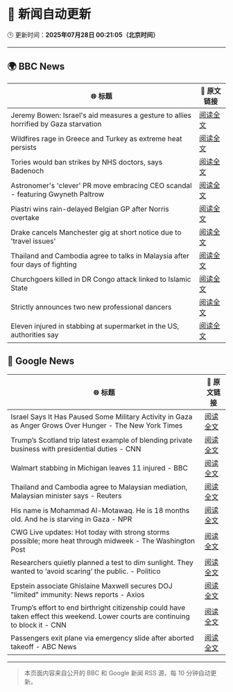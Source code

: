 # 🧠 新闻自动更新

🕒 更新时间：**2025年07月28日 00:21:05（北京时间）**

---

## 🌍 BBC News

| 🌐 标题 | 🔗 原文链接 |
|--------|-------------|
| Jeremy Bowen: Israel's aid measures a gesture to allies horrified by Gaza starvation | [阅读全文](https://www.bbc.com/news/articles/cz60x5v75p1o) |
| Wildfires rage in Greece and Turkey as extreme heat persists | [阅读全文](https://www.bbc.com/news/articles/cvgv313e381o) |
| Tories would ban strikes by NHS doctors, says Badenoch | [阅读全文](https://www.bbc.com/news/articles/c1kz3d9d9vzo) |
| Astronomer's 'clever' PR move embracing CEO scandal - featuring Gwyneth Paltrow | [阅读全文](https://www.bbc.com/news/articles/crlzrjp2e2lo) |
| Piastri wins rain-delayed Belgian GP after Norris overtake | [阅读全文](https://www.bbc.com/sport/formula1/articles/cn4794pxdjyo) |
| Drake cancels Manchester gig at short notice due to 'travel issues' | [阅读全文](https://www.bbc.com/news/articles/cwy034w8eeko) |
| Thailand and Cambodia agree to talks in Malaysia after four days of fighting | [阅读全文](https://www.bbc.com/news/articles/cy854585r32o) |
| Churchgoers killed in DR Congo attack linked to Islamic State | [阅读全文](https://www.bbc.com/news/articles/c3ezjg34lw4o) |
| Strictly announces two new professional dancers | [阅读全文](https://www.bbc.com/news/articles/cgerdl3xn8zo) |
| Eleven injured in stabbing at supermarket in the US, authorities say | [阅读全文](https://www.bbc.com/news/articles/c0e98rx7weeo) |

## 📰 Google News

| 🌐 标题 | 🔗 原文链接 |
|--------|-------------|
| Israel Says It Has Paused Some Military Activity in Gaza as Anger Grows Over Hunger - The New York Times | [阅读全文](https://news.google.com/rss/articles/CBMihgFBVV95cUxOZ1E1bnZSOS0tTDVrZmtxYXZraUJYRDFldFRxWnFieDNCZzRyR1RXUzFSOGJuekJvLVBHWG1YSHJBSjdiTUxMRGsydk9NUERJVVMxT3JUX1h1LW5YNk05MzZkUFZmZEVGc2lHT2llSGNGYUJyR2V2bDVjM1Q4a1hCOGVmU3FJUQ?oc=5) |
| Trump’s Scotland trip latest example of blending private business with presidential duties - CNN | [阅读全文](https://news.google.com/rss/articles/CBMiekFVX3lxTE1yRVdsUjU3aENEa3NfQnlPdnZoX3R5ZEVGOUdNSEc5UWg4NGMwQVJZdVB1UDhiZjdCX0tfVnhUckZFLU5uLVZJdjBQNVdQWUFxektsTDNLZ01lZUpYRDM1X2JnaG1VMktFcXNpMEhIelZ2TUJFR21oRXpB0gF_QVVfeXFMTnpIU3JqTzFVbWdmU2k5aWVLR1IxaWw0Z1kwdUoyR2FFNTdJX1czN205d1llWVhwcGM1UjNiVjNRRnZFMklHcGtBLXlCTUFVdWNJNjdqdEJ1Ti1lR1BUamFsOVVNMVpBaDY5dDkyWHRLNzJBZG5qdEFWYWhQXzl3SQ?oc=5) |
| Walmart stabbing in Michigan leaves 11 injured - BBC | [阅读全文](https://news.google.com/rss/articles/CBMiWkFVX3lxTE10M2MxSnVpSllNTTl5OTNlRHoyRTZPVzlMRS1jNlV6MDFzNThlczVsdWl4d0g2X0FheDUxMXN4OWxjSlFXNEoyZ2JveGFPNGI2YlY0MWpfWmdPZ9IBX0FVX3lxTE41ZGJBcmtEQ054MVdNRXduR3g3N3ZybDVueEFMd3RJRXRhcEJGWnJFQUcxazZ1TFlBZG9oa1BhekxwaHo3WVFCVlcxLXI5S0g5eGprclYwM2J0OXZaOV9J?oc=5) |
| Thailand and Cambodia agree to Malaysian mediation, Malaysian minister says - Reuters | [阅读全文](https://news.google.com/rss/articles/CBMivwFBVV95cUxNVkJlYzdIdzVMQndvTTVmRzNjdWtqSWNMTGYtdWQ0TV9pSTNKd2JJREtycEs5QkRHUi1Gb1FVWk1nNWJlUGJBVW85ek9yQjNaQmF1elk2NEltaXA4b0QydlJhcmZ5UEVYcmZNYWRYa2NYZkg3bGRtMmVFNjFUMDlEenE3ZzVETlZPWnU2YVN2QmhzSktBTGI4Vy04MlJFQ3k5VzE1UlUzYXp0T0VPejFqMjRrbXRhYW9LU0FoT1N5OA?oc=5) |
| His name is Mohammad Al-Motawaq. He is 18 months old. And he is starving in Gaza - NPR | [阅读全文](https://news.google.com/rss/articles/CBMilAFBVV95cUxQWjVWZk4zMEZ1VjJDN3gxRkEyajh2ZEJKUVhDb1NPOGlfNXFuY3pXUzNOdXR0R1owNnFsM0dFM3ZGOXhvRjhmNVNtbE54STN1d2c3M3VCTkVLSWhFLXlFN3Z3M0FLeWNVY2o4OE1OTktNem9UZjNGLUVvak9KWkJJVFJHb2kyRHdDRXVxWHUyZFl4Zkl3?oc=5) |
| CWG Live updates: Hot today with strong storms possible; more heat through midweek - The Washington Post | [阅读全文](https://news.google.com/rss/articles/CBMimwFBVV95cUxQQ0FKR0tyUVl0MXNFMlpxWTZ2c1k1VjhNOFpaM1BjZGxBRTlXRGVwY3ZBRXBTdUprUnVadW9UUzFnYW9ubG4tUjFjVXQ0U2JrNUlIS1Zma0ZWMFJtMmI4SEs0MTF1S054TVIyVXI5MGtRQVRxS2Q1U3FUSUxpNXRSZXV5bEVHbWFiazV0Z2hNb1g1TXJvZkhlQURiUQ?oc=5) |
| Researchers quietly planned a test to dim sunlight. They wanted to ‘avoid scaring’ the public. - Politico | [阅读全文](https://news.google.com/rss/articles/CBMingFBVV95cUxQbV9CQ1JXMV9PRXI0X2hSbDc4amtlRTZXVVcyNG5lb3NnTHdJZnFLaTlDT3NtdGVjLUZXUGoxNzRQWUI5SVczUTdRNEIwOWFhOGlqSm1DWndVVmxYZm1HY09MR0hBTjBRd3R2Y09rVVVtZUdoOWhFR0pGTUs2RUFzOGMxT3Y3Ujd1SlE0TGxwOEN2Q19jNWphRnNKZURFdw?oc=5) |
| Epstein associate Ghislaine Maxwell secures DOJ "limited" immunity: News reports - Axios | [阅读全文](https://news.google.com/rss/articles/CBMigAFBVV95cUxOaUJ5Y242ZlBaZ1NBeUpTNHNLX2VIZzgzSUNTeHUxclZ3b2hFMVJZMEpGbTBsNzRrMWJkUDJDVE1VeWZlN1lGX1VFaTRlTmR0bmkzYzg1T2t3SUJzSW5TYnFObzA3REpUQm1Jc19fX1A5UFgxaVYyZURScGZfSDhNVw?oc=5) |
| Trump’s effort to end birthright citizenship could have taken effect this weekend. Lower courts are continuing to block it - CNN | [阅读全文](https://news.google.com/rss/articles/CBMi8gFBVV95cUxOOElmUFRvb3AtM1VoY1hTRXVKRE1ZVmtsVXoxZy1XZk5SRXQ0OUhnUGNuRlpCUUpsSzVkeUdwTC03eWhGaDFrTl9nV01PZERHQVhDRlRmNVpudEVxLW8zM2plcXNCb0tvUklDVUZwcVFvQkdLTkgxNllZQmZWbi1PNWdZMlBQRkJKeHRqZ3RnQUFpbjREVS14ZHRhYzJmWmhPUnNlUzR4QklySkFDRU04aEFLYlYwRGh0NmkzSFpwNlN3VFJKWWxfWmEweGlFNVBEdEVoeFNWRUtTM1dIaDNpUDNTM2FZTUxQOXNIWXZmaFotQQ?oc=5) |
| Passengers exit plane via emergency slide after aborted takeoff - ABC News | [阅读全文](https://news.google.com/rss/articles/CBMipwFBVV95cUxNUWxhcmtkeEJTZlBqbTZCc2NPMWJGaXF2aUpMaUVuTFlFSzhuQVFLSDRKMUN4cW9raXA3TEhBNExxMlVzMlhNTjBOalhocnVfZzd3bkoyQXJhYS1Cb3V5Zk5ibVFxVmZGa0RFaTV3ZWJURkQ5RnZQV25IX25Jb1FnLUVxUmJXY0hPcXhpYlp6QzBEc0ZXb2llV2tpSWM5V0dod0Y1dVVOc9IBrAFBVV95cUxNZ21ZRkMyVnJKY0lmMkpJUXZNYTlhcmFGUHl4dG1YaE5HRUJadkpYUkdoczJkOEE3WUd2N25MTk5oOU16NGVlSkc4cEdwNUpiYXlLc2dKVnpnQ3F0Q1RGbjJKVGZ1Rmh2X1dZSmswRkkxR1h0cHg4Ml8xYkJZaFFJNF81eHJBT3FXNDd6UWt5cllCVkF3MDVRVkt6VGtfb2JBWWRfVDhLd0JPWVU1?oc=5) |

---
> 本页面内容来自公开的 BBC 和 Google 新闻 RSS 源，每 10 分钟自动更新。